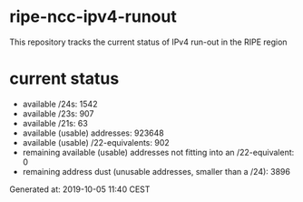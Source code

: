 # ripe-ncc-ipv4-runout
This repository tracks the current status of IPv4 run-out in the RIPE region
# current status
- available /24s: 1542
- available /23s: 907
- available /21s: 63
- available (usable) addresses: 923648
- available (usable) /22-equivalents: 902
- remaining available (usable) addresses not fitting into an /22-equivalent: 0
- remaining address dust (unusable addresses, smaller than a /24): 3896

Generated at: 2019-10-05 11:40 CEST

